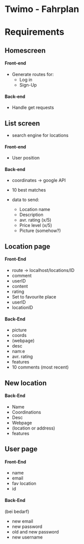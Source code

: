 # Twimo - Fahrplan 
 
# Requirements

## Homescreen

#### Front-end

* Generate routes for: 
    * Log in 
    * Sign-Up 

#### Back-end 
* Handle get requests 


## List screen 
* search engine for locations 

#### Front-end 
* User position 

#### Back-end 
* coordinates -> google API 
* 10 best matches 

* data to send: 
    * Location name 
    * Description 
    * avr. rating (x/5) 
    * Price level (x/5)
    * Picture (somehow?)

## Location page

#### Front-End
* route -> localhost/locations/ID
* comment 
*   userID 
*   content 
*   rating 
* Set to favourite place 
*   userID 
*   locationID

#### Back-End 
* picture 
* coords 
* (webpage)
* desc
* nam:e 
* avr. rating 
* features 
* 10 comments (most recent) 


## New location 
#### Back-End 
* Name 
* Coordinations 
* Desc 
* Webpage
* (location or address)
* features 

## User page 

#### Front-End 
* name
* email 
* fav location 
* id 

#### Back-End 
(bei bedarf)
* new email 
* new password 
*   old and new password 
* new username
